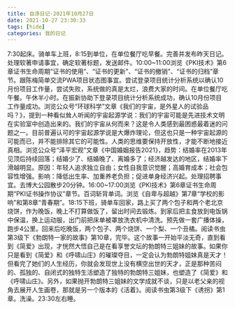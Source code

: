 ```yaml
---
title: 自涤日记-2021年10月27日
date: 2021-10-27 23:30:33
tags: [hide]
categories: 我的日记
---
```

7:30起床。骑单车上班，8:15到单位，在单位餐厅吃早餐。完善并发布昨天日记。处理软著申请事宜，确定软著标题，发送邮件。10:00~11:00浏览《PKI技术》第6章证书生命周期“证书的使用”、“证书的更新”、“证书的撤销”、“证书的归档”章节。跟陈梅简单交流PWA项目状态图事宜。尝试登录项目统计分析系统以确认10月份项目工作量，尝试失败，系统做的真是太烂，浪费大家的时间。在单位餐厅吃午餐。午休半小时。在振新协助下登录项目统计分析系统成功，确认10月份项目工作量成功。浏览公众号“环球科学”文章《我们的宇宙，是外星人的试验品吗？》，提到一种看似耸人听闻的宇宙起源学说：我们的宇宙可能是先进技术文明在实验室中创造出来的。我们的宇宙从何而来？这是令人类感到最困惑最着迷的问题之一。目前普遍认可的宇宙起源学说是大爆炸理论，但这也只是一种宇宙起源的可能而已，并不能排除其它的可能性。人类的思维要保持开放性，才能不断地接近真相。浏览公众号“泽平宏观”文章《中国婚姻报告2021》，趋势：结婚率在2013年见顶后持续回落；结婚少了、结婚晚了、离婚多了；经济越发达的地区，结婚率下滑越明显。原因：年轻人追求独立自由；女性自我意识觉醒；高婚育成本；社会包容性增强。影响：降低出生率、加重养老负担；促进单身经济兴起。处理招聘事宜。去博大公园散步20分钟。16:00~17:00浏览《PKI技术》第6章证书生命周期“PKI证书操作协议”章节。百词斩背单词。浏览《自卑与超越》第7章“学校的影响”和第8章“青春期”。18:15下班，骑单车回家，路上买了两个包子和两个老北京烧饼，作为晚饭，晚上不打算做饭了，留出时间去锻炼。到家后把主食放到电饭锅中保温，换上运动服，出门前把床单被罩放洗衣机中清洗。预先做一套广播体操，跑步4公里。回来后吃晚饭，两个包子、两个烧饼、一个梨、一个丑橘。阅读书虫第3级下《勃朗特一家的故事》第10章，完毕。这个故事一开始平淡无奇，直到看到《简爱》出现，才恍然大悟自己是在看享誉文坛的勃朗特三姐妹的故事。如果你只是看到《简爱》和《呼啸山庄》的璀璨夺目，一定会认为勃朗特姐妹真是天才！但看完了她们的人生经历，你就会发现世上没有横空出世的天才，正是那种苦闷的、孤独的、自闭式的独特生活塑造了独特的勃朗特三姐妹，也塑造了《简爱》和《呼啸山庄》。另外，如果抛开勃朗特三姐妹的文学成就不谈，只是以老父亲的视角去展开人生画卷，那就是另一个版本的《活着》。阅读书虫第3级下《诱拐》第1章。洗澡。23:30左右睡。